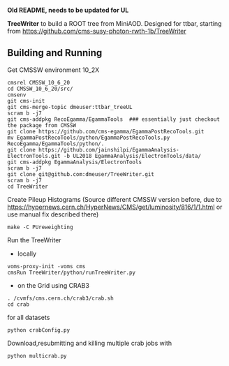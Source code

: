 **Old README, needs to be updated for UL**

**TreeWriter** to build a ROOT tree from MiniAOD. Designed for ttbar, starting from https://github.com/cms-susy-photon-rwth-1b/TreeWriter

## Building and Running ##
Get CMSSW environment 10_2X

```
cmsrel CMSSW_10_6_20
cd CMSSW_10_6_20/src/
cmsenv
git cms-init
git cms-merge-topic dmeuser:ttbar_treeUL
scram b -j7
git cms-addpkg RecoEgamma/EgammaTools  ### essentially just checkout the package from CMSSW
git clone https://github.com/cms-egamma/EgammaPostRecoTools.git
mv EgammaPostRecoTools/python/EgammaPostRecoTools.py RecoEgamma/EgammaTools/python/.
git clone https://github.com/jainshilpi/EgammaAnalysis-ElectronTools.git -b UL2018 EgammaAnalysis/ElectronTools/data/
git cms-addpkg EgammaAnalysis/ElectronTools
scram b -j7
git clone git@github.com:dmeuser/TreeWriter.git
scram b -j7
cd TreeWriter
```
Create Pileup Histograms (Source different CMSSW version before, due to https://hypernews.cern.ch/HyperNews/CMS/get/luminosity/816/1/1.html or use manual fix described there)

```
make -C PUreweighting
```
Run the TreeWriter
- locally
```
voms-proxy-init -voms cms
cmsRun TreeWriter/python/runTreeWriter.py
```
- on the Grid using CRAB3
```
. /cvmfs/cms.cern.ch/crab3/crab.sh
cd crab
```
for all datasets
```
python crabConfig.py
```
Download,resubmitting and killing multiple crab jobs with
```
python multicrab.py
```
